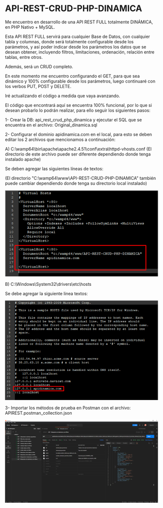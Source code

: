 # API-REST-CRUD-PHP-DINAMICA

Me encuentro en desarrollo de una API REST FULL totalmente DINÁMICA, en PHP Nativo + MySQL.

Esta API REST FULL servirá para cualquier Base de Datos, con cualquier tabla y columnas, donde será totalmente configurable desde los parámetros, y así poder indicar desde los parámetros los datos que se desean obtener, incluyendo filtros, limitaciones, ordenación, relación entre tablas, entre otros.

Además, será un CRUD completo.

En este momento me encuentro configurando el GET, para que sea dinámico y 100% configurable desde los parámetros, luego continuaré con los verbos PUT, POST y DELETE.

Iré actualizando el código a medida que vaya avanzando.


El código que encontrará aquí se encuentra 100% funcional, por lo que si desean probarlo lo podrán realizar, para ello seguir los siguientes pasos:

1- Crear la DB: api_rest_crud_php_dinamica y ejecutar el SQL que se encuentra en el archivo: Original_dinamica.sql


2- Configurar el dominio apidinamica.com en el local, para esto se deben editar los 2 archivos que mencionamos a continuación:

A) C:\wamp64\bin\apache\apache2.4.51\conf\extra\httpd-vhosts.conf (El directorio de este archivo puede ser diferente dependiendo donde tenga instalado apache)

Se deben agregar las siguientes líneas de textos:

(El directorio "C:\wamp64\www\API-REST-CRUD-PHP-DINAMICA" también puede cambiar dependiendo donde tenga su directorio local instalado)

![alt text](https://github.com/arielcareggio/API-REST-CRUD-PHP-DINAMICA/blob/master/config_1.png?raw=true)


B) C:\Windows\System32\drivers\etc\hosts

Se debe agregar la siguiente linea textos:

![alt text](https://github.com/arielcareggio/API-REST-CRUD-PHP-DINAMICA/blob/master/config_2.png?raw=true)


3- Importar los métodos de prueba en Postman con el archivo: APIREST.postman_collection.json


![alt text](https://github.com/arielcareggio/API-REST-CRUD-PHP-DINAMICA/blob/master/Postman.png?raw=true)
